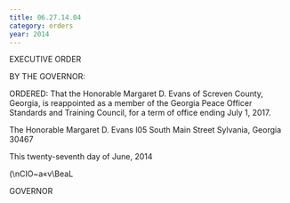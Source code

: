 ```yaml
---
title: 06.27.14.04
category: orders
year: 2014
---
```

 

EXECUTIVE ORDER

BY THE GOVERNOR:

ORDERED: That the Honorable Margaret D. Evans of Screven County,
Georgia, is reappointed as a member of the Georgia Peace Officer
Standards and Training Council, for a term of office ending July 1,
2017.

The Honorable Margaret D. Evans
l05 South Main Street
Sylvania, Georgia 30467

This twenty-seventh day of June, 2014

\(\nCIO~a«v\BeaL

GOVERNOR

